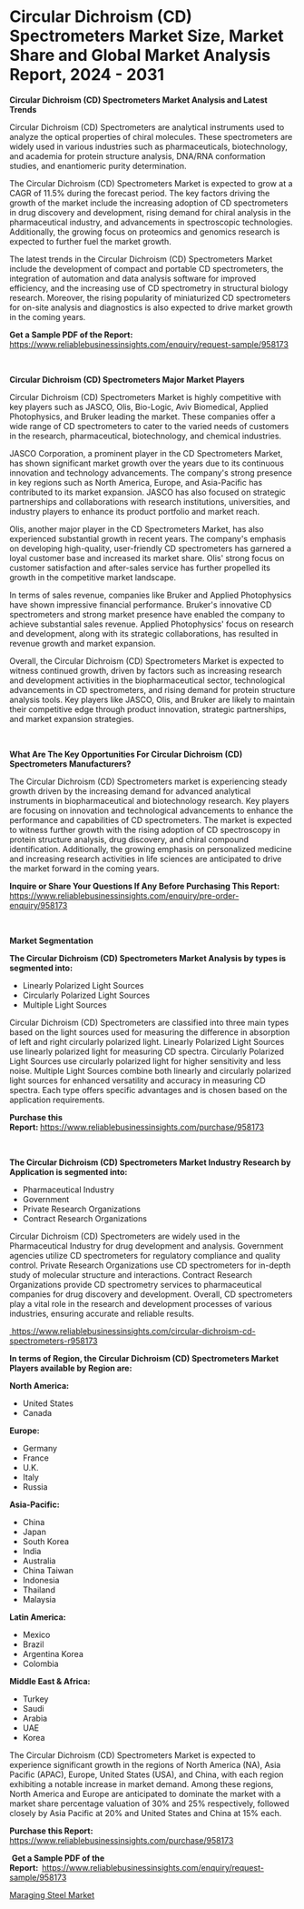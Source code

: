 <p><h1>Circular Dichroism (CD) Spectrometers Market Size, Market Share and Global Market Analysis Report, 2024 - 2031</h1></p><p><strong>Circular Dichroism (CD) Spectrometers Market Analysis and Latest Trends</strong></p>
<p><p>Circular Dichroism (CD) Spectrometers are analytical instruments used to analyze the optical properties of chiral molecules. These spectrometers are widely used in various industries such as pharmaceuticals, biotechnology, and academia for protein structure analysis, DNA/RNA conformation studies, and enantiomeric purity determination.</p><p>The Circular Dichroism (CD) Spectrometers Market is expected to grow at a CAGR of 11.5% during the forecast period. The key factors driving the growth of the market include the increasing adoption of CD spectrometers in drug discovery and development, rising demand for chiral analysis in the pharmaceutical industry, and advancements in spectroscopic technologies. Additionally, the growing focus on proteomics and genomics research is expected to further fuel the market growth.</p><p>The latest trends in the Circular Dichroism (CD) Spectrometers Market include the development of compact and portable CD spectrometers, the integration of automation and data analysis software for improved efficiency, and the increasing use of CD spectrometry in structural biology research. Moreover, the rising popularity of miniaturized CD spectrometers for on-site analysis and diagnostics is also expected to drive market growth in the coming years.</p></p>
<p><strong>Get a Sample PDF of the Report:&nbsp;</strong> <a href="https://www.reliablebusinessinsights.com/enquiry/request-sample/958173">https://www.reliablebusinessinsights.com/enquiry/request-sample/958173</a></p>
<p>&nbsp;</p>
<p><strong>Circular Dichroism (CD) Spectrometers Major Market Players</strong></p>
<p><p>Circular Dichroism (CD) Spectrometers Market is highly competitive with key players such as JASCO, Olis, Bio-Logic, Aviv Biomedical, Applied Photophysics, and Bruker leading the market. These companies offer a wide range of CD spectrometers to cater to the varied needs of customers in the research, pharmaceutical, biotechnology, and chemical industries.</p><p>JASCO Corporation, a prominent player in the CD Spectrometers Market, has shown significant market growth over the years due to its continuous innovation and technology advancements. The company's strong presence in key regions such as North America, Europe, and Asia-Pacific has contributed to its market expansion. JASCO has also focused on strategic partnerships and collaborations with research institutions, universities, and industry players to enhance its product portfolio and market reach.</p><p>Olis, another major player in the CD Spectrometers Market, has also experienced substantial growth in recent years. The company's emphasis on developing high-quality, user-friendly CD spectrometers has garnered a loyal customer base and increased its market share. Olis' strong focus on customer satisfaction and after-sales service has further propelled its growth in the competitive market landscape.</p><p>In terms of sales revenue, companies like Bruker and Applied Photophysics have shown impressive financial performance. Bruker's innovative CD spectrometers and strong market presence have enabled the company to achieve substantial sales revenue. Applied Photophysics' focus on research and development, along with its strategic collaborations, has resulted in revenue growth and market expansion.</p><p>Overall, the Circular Dichroism (CD) Spectrometers Market is expected to witness continued growth, driven by factors such as increasing research and development activities in the biopharmaceutical sector, technological advancements in CD spectrometers, and rising demand for protein structure analysis tools. Key players like JASCO, Olis, and Bruker are likely to maintain their competitive edge through product innovation, strategic partnerships, and market expansion strategies.</p></p>
<p>&nbsp;</p>
<p><strong>What Are The Key Opportunities For Circular Dichroism (CD) Spectrometers Manufacturers?</strong></p>
<p><p>The Circular Dichroism (CD) Spectrometers market is experiencing steady growth driven by the increasing demand for advanced analytical instruments in biopharmaceutical and biotechnology research. Key players are focusing on innovation and technological advancements to enhance the performance and capabilities of CD spectrometers. The market is expected to witness further growth with the rising adoption of CD spectroscopy in protein structure analysis, drug discovery, and chiral compound identification. Additionally, the growing emphasis on personalized medicine and increasing research activities in life sciences are anticipated to drive the market forward in the coming years.</p></p>
<p><strong>Inquire or Share Your Questions If Any Before Purchasing This Report:</strong> <a href="https://www.reliablebusinessinsights.com/enquiry/pre-order-enquiry/958173">https://www.reliablebusinessinsights.com/enquiry/pre-order-enquiry/958173</a></p>
<p>&nbsp;</p>
<p><strong>Market Segmentation</strong></p>
<p><strong>The Circular Dichroism (CD) Spectrometers Market Analysis by types is segmented into:</strong></p>
<p><ul><li>Linearly Polarized Light Sources</li><li>Circularly Polarized Light Sources</li><li>Multiple Light Sources</li></ul></p>
<p><p>Circular Dichroism (CD) Spectrometers are classified into three main types based on the light sources used for measuring the difference in absorption of left and right circularly polarized light. Linearly Polarized Light Sources use linearly polarized light for measuring CD spectra. Circularly Polarized Light Sources use circularly polarized light for higher sensitivity and less noise. Multiple Light Sources combine both linearly and circularly polarized light sources for enhanced versatility and accuracy in measuring CD spectra. Each type offers specific advantages and is chosen based on the application requirements.</p></p>
<p><strong>Purchase this Report:&nbsp;</strong><a href="https://www.reliablebusinessinsights.com/purchase/958173">https://www.reliablebusinessinsights.com/purchase/958173</a></p>
<p>&nbsp;</p>
<p><strong>The Circular Dichroism (CD) Spectrometers Market Industry Research by Application is segmented into:</strong></p>
<p><ul><li>Pharmaceutical Industry</li><li>Government</li><li>Private Research Organizations</li><li>Contract Research Organizations</li></ul></p>
<p><p>Circular Dichroism (CD) Spectrometers are widely used in the Pharmaceutical Industry for drug development and analysis. Government agencies utilize CD spectrometers for regulatory compliance and quality control. Private Research Organizations use CD spectrometers for in-depth study of molecular structure and interactions. Contract Research Organizations provide CD spectrometry services to pharmaceutical companies for drug discovery and development. Overall, CD spectrometers play a vital role in the research and development processes of various industries, ensuring accurate and reliable results.</p></p>
<p><a href="https://www.reliablebusinessinsights.com/circular-dichroism-cd-spectrometers-r958173">&nbsp;https://www.reliablebusinessinsights.com/circular-dichroism-cd-spectrometers-r958173</a></p>
<p><strong>In terms of Region, the Circular Dichroism (CD) Spectrometers Market Players available by Region are:</strong></p>
<p>
    <p> <strong> North America: </strong>
        <ul>
            <li>United States</li>
            <li>Canada</li>
        </ul>
        </p> 
    <p> <strong> Europe: </strong>
        <ul>
            <li>Germany</li>
            <li>France</li>
            <li>U.K.</li>
            <li>Italy</li>
            <li>Russia</li>
        </ul>
        </p> 
    <p> <strong> Asia-Pacific: </strong>
        <ul>
            <li>China</li>
            <li>Japan</li>
            <li>South Korea</li>
            <li>India</li>
            <li>Australia</li>
            <li>China Taiwan</li>
            <li>Indonesia</li>
            <li>Thailand</li>
            <li>Malaysia</li>
        </ul>
        </p> 
    <p> <strong> Latin America: </strong>
        <ul>
            <li>Mexico</li>
            <li>Brazil</li>
            <li>Argentina Korea</li>
            <li>Colombia</li>
        </ul>
        </p> 
    <p> <strong> Middle East & Africa: </strong>
        <ul>
            <li>Turkey</li>
            <li>Saudi</li>
            <li>Arabia</li>
            <li>UAE</li>
            <li>Korea</li>
        </ul>
    </p>
    </p>
<p><p>The Circular Dichroism (CD) Spectrometers Market is expected to experience significant growth in the regions of North America (NA), Asia Pacific (APAC), Europe, United States (USA), and China, with each region exhibiting a notable increase in market demand. Among these regions, North America and Europe are anticipated to dominate the market with a market share percentage valuation of 30% and 25% respectively, followed closely by Asia Pacific at 20% and United States and China at 15% each.</p></p>
<p><strong>Purchase this Report: </strong><a href="https://www.reliablebusinessinsights.com/purchase/958173">https://www.reliablebusinessinsights.com/purchase/958173</a></p>
<p>&nbsp;<strong>Get a Sample PDF of the Report:&nbsp;&nbsp;</strong><a href="https://www.reliablebusinessinsights.com/enquiry/request-sample/958173">https://www.reliablebusinessinsights.com/enquiry/request-sample/958173</a></p>
<p><strong></strong></p>
<p><p><a href="https://github.com/hrhzhypq19/Market-Research-Report-List-1/blob/main/maraging-steel-market.md">Maraging Steel Market</a></p></p>
